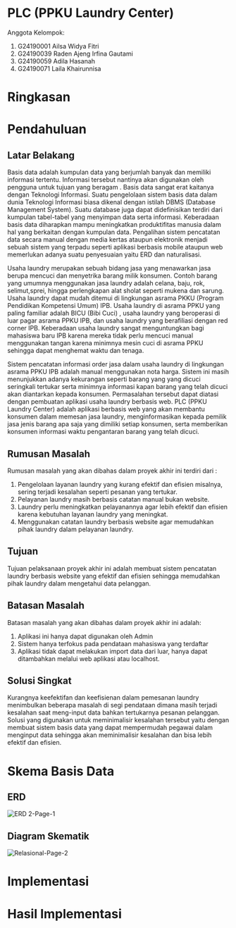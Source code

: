 # PLC (PPKU Laundry Center)
Anggota Kelompok: 
  1. G24190001	Ailsa Widya Fitri
  2. G24190039	Raden Ajeng Irfina Gautami
  3. G24190059	Adila Hasanah
  4. G24190071	Laila Khairunnisa

# Ringkasan
# Pendahuluan
## Latar Belakang
Basis data adalah kumpulan data yang berjumlah banyak dan  memiliki informasi tertentu. Informasi tersebut nantinya akan digunakan oleh pengguna untuk tujuan yang beragam . Basis data sangat erat kaitanya dengan Teknologi Informasi. Suatu pengelolaan sistem basis data dalam dunia Teknologi Informasi biasa dikenal dengan istilah DBMS (Database Management System). Suatu database juga dapat didefinisikan terdiri dari kumpulan tabel-tabel yang menyimpan data serta informasi. Keberadaan basis data diharapkan mampu meningkatkan produktifitas manusia dalam hal yang berkaitan dengan kumpulan data. Pengalihan sistem pencatatan data secara manual dengan media kertas ataupun elektronik menjadi sebuah sistem yang terpadu seperti aplikasi berbasis mobile ataupun web memerlukan adanya suatu penyesuaian yaitu ERD dan naturalisasi.

Usaha laundry merupakan sebuah bidang jasa yang menawarkan jasa berupa mencuci dan menyetrika barang milik konsumen. Contoh barang yang umumnya menggunakan jasa laundry adalah celana, baju, rok, selimut,sprei, hingga perlengkapan alat sholat seperti mukena dan sarung. Usaha laundry dapat mudah ditemui di lingkungan asrama PKKU (Program Pendidikan Kompetensi Umum) IPB. Usaha laundry di asrama PPKU yang paling familiar adalah BICU (Bibi Cuci) , usaha laundry yang beroperasi di luar pagar asrama PPKU IPB, dan usaha laundry yang berafiliasi dengan red corner IPB. Keberadaan usaha laundry sangat menguntungkan bagi mahasiswa baru IPB karena mereka tidak perlu mencuci manual menggunakan tangan karena minimnya mesin cuci di asrama PPKU sehingga dapat menghemat waktu dan tenaga.

Sistem pencatatan informasi order jasa dalam usaha laundry di lingkungan asrama PPKU IPB adalah manual menggunakan nota harga. Sistem ini masih menunjukkan adanya kekurangan seperti barang yang yang dicuci seringkali tertukar serta minimnya informasi kapan barang yang telah dicuci akan diantarkan kepada konsumen. Permasalahan tersebut dapat diatasi dengan pembuatan aplikasi usaha laundry berbasis web. PLC (PPKU Laundry Center)  adalah aplikasi berbasis web yang akan membantu konsumen dalam memesan jasa laundry, menginformasikan kepada pemilik jasa jenis barang apa saja yang dimiliki setiap konsumen, serta  memberikan konsumen informasi waktu pengantaran barang yang telah dicuci.

## Rumusan Masalah
Rumusan masalah yang akan dibahas dalam proyek akhir ini terdiri dari :
   1. Pengelolaan layanan laundry yang kurang efektif dan efisien misalnya, sering terjadi kesalahan seperti pesanan yang tertukar.
   2. Pelayanan laundry masih berbasis catatan manual bukan website.
   3. Laundry perlu meningkatkan pelayanannya agar lebih efektif dan efisien karena kebutuhan layanan laundry yang meningkat.
   4. Menggunakan catatan laundry berbasis website agar memudahkan pihak laundry dalam pelayanan laundry.

## Tujuan
Tujuan pelaksanaan proyek akhir ini adalah membuat sistem pencatatan laundry berbasis website yang efektif dan efisien sehingga memudahkan pihak laundry dalam mengetahui data pelanggan.
      
## Batasan Masalah
Batasan masalah yang akan dibahas dalam proyek akhir ini adalah:
   1. Aplikasi ini hanya dapat digunakan oleh Admin
   2. Sistem hanya terfokus pada pendataan mahasiswa yang terdaftar
   3. Aplikasi tidak dapat melakukan import data dari luar, hanya dapat ditambahkan melalui web aplikasi atau localhost.

## Solusi Singkat
   Kurangnya keefektifan dan keefisienan dalam pemesanan laundry menimbulkan beberapa masalah di segi pendataan dimana masih terjadi kesalahan saat meng-input data bahkan tertukarnya pesanan pelanggan. Solusi yang digunakan untuk meminimalisir kesalahan tersebut yaitu dengan membuat sistem basis data yang dapat mempermudah pegawai dalam menginput data sehingga akan meminimalisir kesalahan dan bisa lebih efektif dan efisien.

# Skema Basis Data
## ERD
  ![ERD 2-Page-1](https://user-images.githubusercontent.com/84852345/121996902-a847bf80-cdd3-11eb-8867-2e1cdf7cc169.png)
  
## Diagram Skematik
  ![Relasional-Page-2](https://user-images.githubusercontent.com/84852345/121996936-b4338180-cdd3-11eb-8aef-a088cf7a5979.png)

# Implementasi
# Hasil Implementasi


